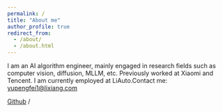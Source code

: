 ```yaml
---
permalink: /
title: "About me"
author_profile: true
redirect_from: 
  - /about/
  - /about.html
---
```


I am an AI algorithm engineer, mainly engaged in research fields such as computer vision, diffusion, MLLM, etc. Previously worked at Xiaomi and Tencent. I am currently employed at LiAuto.Contact me: yupengfei1@lixiang.com

[Github](https://github.com/plastic0313) / 
